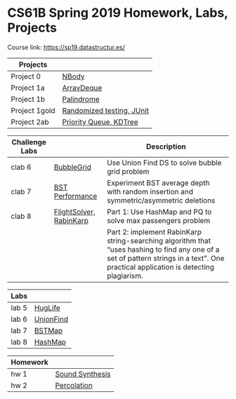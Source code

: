# CS61B Spring 2019 Homework, Labs, Projects
Course link: https://sp19.datastructur.es/

|Projects|         |
|---------|---------|
| Project 0    |[NBody](https://github.com/HUA1846/CS61B_Self_Study/tree/main/Project_0)
| Project 1a   |[ArrayDeque](https://github.com/HUA1846/CS61B_Self_Study/tree/main/Project_1a)
| Project 1b    |[Palindrome](https://github.com/HUA1846/CS61B_Self_Study/tree/main/project_1b)
| Project 1gold |[Randomized testing, JUnit](https://github.com/HUA1846/CS61B_Self_Study/tree/main/project_1gold)
| Project 2ab    |[Priority Queue, KDTree](https://github.com/HUA1846/CS61B_Self_Study/tree/main/proj2ab/bearmaps)

|Challenge Labs|         |Description |
|---------|---------|-----------------|
| clab 6    |[BubbleGrid](https://github.com/HUA1846/CS61B_Self_Study/tree/main/clab6%20-BubbleGrid)|Use Union Find DS to solve bubble grid problem
| clab 7    |[BST Performance](https://github.com/HUA1846/CS61B_Self_Study/tree/main/clab7)|Experiment BST average depth with random insertion and symmetric/asymmetric deletions 
| clab 8    |[FlightSolver, RabinKarp](https://github.com/HUA1846/Berkeley_CS61B_Spring2019/tree/main/clab8)|Part 1: Use HashMap and PQ to solve max passengers problem
|           ||Part 2: implement RabinKarp string-searching algorithm that “uses hashing to find any one of a set of pattern strings in a text”. One practical application is detecting plagiarism.

|Labs |         |
|---------|---------|
| lab 5    |[HugLife](https://github.com/HUA1846/CS61B_Self_Study/tree/main/lab5)
| lab 6    |[UnionFind](https://github.com/HUA1846/CS61B_Self_Study/tree/main/lab6%20UnionFind)
| lab 7    |[BSTMap](https://github.com/HUA1846/CS61B_Self_Study/tree/main/lab7)
| lab 8    |[HashMap](https://github.com/HUA1846/Berkeley_CS61B_Spring2019/tree/main/lab8)

|Homework |         |
|---------|---------|
| hw 1    |[Sound Synthesis](https://github.com/HUA1846/CS61B_Self_Study/tree/main/hw1%20-%20Sound%20Synthesis)
| hw 2    |[Percolation](https://github.com/HUA1846/CS61B_Self_Study/tree/main/hw2)
